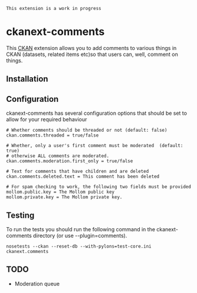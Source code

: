 ```
This extension is a work in progress
```
# ckanext-comments

This [CKAN](http://ckan.org) extension allows you to add comments to
various things in CKAN (datasets, related items etc)so that users can,
well, comment on things.

## Installation

## Configuration

ckanext-comments has several configuration options that should be set to allow for your required behaviour

    # Whether comments should be threaded or not (default: false)
    ckan.comments.threaded = true/false

    # Whether, only a user's first comment must be moderated  (default: true)
    # otherwise ALL comments are moderated.
    ckan.comments.moderation.first_only = true/false

    # Text for comments that have children and are deleted
    ckan.comments.deleted.text = This comment has been deleted

    # For spam checking to work, the following two fields must be provided
    mollom.public.key = The Mollom public key
    mollom.private.key = The Mollom private key.


## Testing
To run the tests you should run the following command in the ckanext-comments directory (or use --plugin=comments).

    nosetests --ckan --reset-db --with-pylons=test-core.ini ckanext.comments




## TODO

 * Moderation queue
